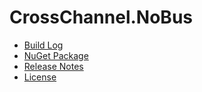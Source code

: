# CrossChannel.NoBus
- [Build Log](https://ci.appveyor.com/project/skthomasjr/CrossChannel.NoBus)
- [NuGet Package](https://www.nuget.org/packages/CrossChannel.NoBus)
- [Release Notes](https://github.com/skthomasjr/CrossChannel.NoBus/releases)
- [License](LICENSE.md)
